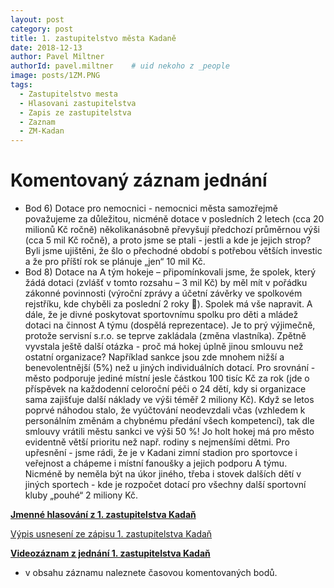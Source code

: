 ```yaml
---
layout: post
category: post
title: 1. zastupitelstvo města Kadaně
date: 2018-12-13
author: Pavel Miltner
authorId: pavel.miltner    # uid nekoho z _people
image: posts/1ZM.PNG
tags:
  - Zastupitelstvo mesta
  - Hlasovani zastupitelstva
  - Zapis ze zastupitelstva
  - Zaznam 
  - ZM-Kadan
---
```


# Komentovaný záznam jednání 

* Bod 6) Dotace pro nemocnici - nemocnici města samozřejmě považujeme za důležitou, nicméně dotace v posledních 2 letech (cca 20 milionů Kč ročně) několikanásobně převyšují předchozí průměrnou výši (cca 5 mil Kč ročně), a proto jsme se ptali - jestli a kde je jejich strop? 
Byli jsme ujištěni, že šlo o přechodné období s potřebou větších investic a že pro příští rok se plánuje „jen“ 10 mil Kč.
* Bod 8) Dotace na A tým hokeje – připomínkovali jsme, že spolek, který žádá dotaci (zvlášť v tomto rozsahu – 3 mil Kč) by měl mít v pořádku zákonné povinnosti (výroční zprávy a účetní závěrky ve spolkovém rejstříku, kde chyběli za poslední 2 roky ). 
Spolek má vše napravit.
A dále, že je divné poskytovat sportovnímu spolku pro děti a mládež dotaci na činnost A týmu (dospělá reprezentace). 
Je to prý výjimečně, protože servisní s.r.o. se teprve zakládala (změna vlastníka).
Zpětně vyvstala ještě další otázka - proč má hokej úplně jinou smlouvu než ostatní organizace? 
Například sankce jsou zde mnohem nižší a benevolentnější (5%) než u jiných individuálních dotací.
Pro srovnání - město podporuje jediné místní jesle částkou 100 tisíc Kč za rok (jde o příspěvek na každodenní celoroční péči o 24 dětí, kdy si organizace sama zajišťuje další náklady ve výši téměř 
2 miliony Kč).
Když se letos poprvé náhodou stalo, že vyúčtování neodevzdali včas (vzhledem k personálním změnám a chybnému předání všech kompetencí), tak dle smlouvy vrátili městu sankci ve výši 50 %!
Jo holt hokej má pro město evidentně větší prioritu než např. rodiny s nejmenšími dětmi.
Pro upřesnění - jsme rádi, že je v Kadani zimní stadion pro sportovce i veřejnost a chápeme i místní fanoušky a jejich podporu A týmu. Nicméně by neměla být na úkor jiného, třeba i stovek dalších dětí v jiných sportech - kde je rozpočet dotací pro všechny další sportovní kluby „pouhé“ 2 miliony Kč. 


**[Jmenné hlasování z 1. zastupitelstva Kadaň](https://drive.google.com/open?id=1vofemQrGNcrVGneKkquDiOwwJ_vz19pY)**

[Výpis usnesení ze zápisu 1. zastupitelstva Kadaň](http://www.mesto-kadan.cz/obcan/8773/vypis-usneseni-ze-zapisu-z-1-zasedani-zastupitelstva-mesta)

**[Videozáznam z jednání 1. zastupitelstva Kadaň](https://www.youtube.com/watch?v=G7Si0eIUMeU)** 
- v obsahu záznamu naleznete časovou komentovaných bodů.
